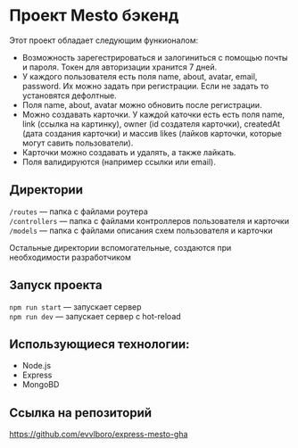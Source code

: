 # Проект Mesto бэкенд

Этот проект обладает следующим функионалом:
* Возможность зарегестрироваться и залогиниться с помощью почты и пароля. Токен для авторизации хранится 7 дней.
* У каждого пользователя есть поля name, about, avatar, email, password. Их можно задать при регистрации. Если не задать то установятся дефолтные. 
* Поля name, about, avatar можно обновить после регистрации.
* Можно создавать карточки. У каждой каточки есть есть поля name, link (ссылка на картинку), owner (id создателя карточки), createdAt (дата создания карточки) и массив likes (лайков карточки, которые могут савить пользователи).
* Карточки можно создавать и удалять, а также лайкать.
* Поля валидируются (например ссылки или email).

## Директории

`/routes` — папка с файлами роутера  
`/controllers` — папка с файлами контроллеров пользователя и карточки   
`/models` — папка с файлами описания схем пользователя и карточки  
  
Остальные директории вспомогательные, создаются при необходимости разработчиком

## Запуск проекта

`npm run start` — запускает сервер   
`npm run dev` — запускает сервер с hot-reload

## Использующиеся технологии:
* Node.js
* Express
* MongoBD

## Ссылка на репозиторий
https://github.com/evvlboro/express-mesto-gha

